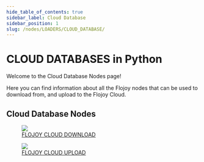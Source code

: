 ```yaml
---
hide_table_of_contents: true
sidebar_label: Cloud Database
sidebar_position: 1
slug: /nodes/LOADERS/CLOUD_DATABASE/
---
```


# CLOUD DATABASES in Python

Welcome to the Cloud Database Nodes page!

Here you can find information about all the Flojoy nodes that can be used to download from, and upload to the Flojoy Cloud.

## Cloud Database Nodes

<div className="flex flex-wrap" style={{ marginLeft: "-55px" }}>

<div className="p-4">
<a href="/nodes/LOADERS/CLOUD_DATABASE/FLOJOY_CLOUD_DOWNLOAD/">
<figure style={{ width: "200px", height: "200px", objectFit: "scale-down", marginRight: "15px" }}>
<img src="https://raw.githubusercontent.com/flojoy-ai/docs/main/docs/nodes/LOADERS/CLOUD_DATABASE_DOWNLOAD/examples/EX1/output.jpeg" style={{ width: "200px", height: "200px", objectFit: "scale-down", marginRight: "15px" }} />
<figcaption>FLOJOY CLOUD DOWNLOAD</figcaption>
</figure>
</a></div>

<div className="p-4">
<a href="/nodes/LOADERS/CLOUD_DATABASE/FLOJOY_CLOUD_UPLOAD/">
<figure style={{ width: "200px", height: "200px", objectFit: "scale-down", marginRight: "15px" }}>
<img src="https://raw.githubusercontent.com/flojoy-ai/docs/main/docs/nodes/LOADERS/CLOUD_DATABASE/FLOJOY_CLOUD_UPLOAD/examples/EX1/output.jpeg" style={{ width: "200px", height: "200px", objectFit: "scale-down", marginRight: "15px" }} />
<figcaption>FLOJOY CLOUD UPLOAD</figcaption>
</figure>
</a></div>

</div>
